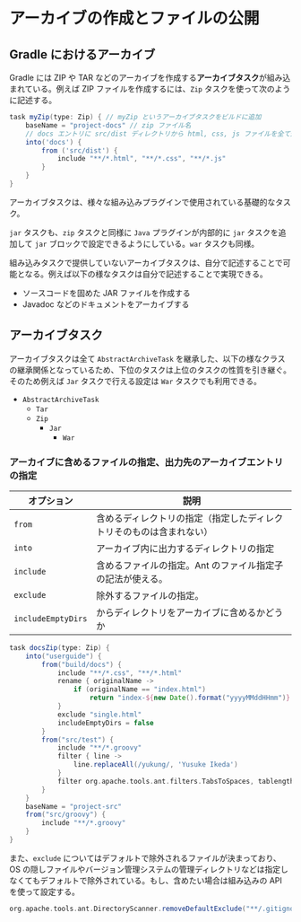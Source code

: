 # アーカイブの作成とファイルの公開

## Gradle におけるアーカイブ

Gradle には ZIP や TAR などのアーカイブを作成する**アーカイブタスク**が組み込まれている。例えば ZIP ファイルを作成するには、`Zip` タスクを使って次のように記述する。

```gradle
task myZip(type: Zip) { // myZip というアーカイブタスクをビルドに追加
    baseName = "project-docs" // zip ファイル名
    // docs エントリに src/dist ディレクトリから html, css, js ファイルを全て追加
    into('docs') {
        from ('src/dist') {
            include "**/*.html", "**/*.css", "**/*.js"
        }
    }
}
```

アーカイブタスクは、様々な組み込みプラグインで使用されている基礎的なタスク。

`jar` タスクも、`zip` タスクと同様に `Java` プラグインが内部的に `jar` タスクを追加して `jar` ブロックで設定できるようにしている。`war` タスクも同様。

組み込みタスクで提供していないアーカイブタスクは、自分で記述することで可能となる。例えば以下の様なタスクは自分で記述することで実現できる。

* ソースコードを固めた JAR ファイルを作成する
* Javadoc などのドキュメントをアーカイブする

## アーカイブタスク

アーカイブタスクは全て `AbstractArchiveTask` を継承した、以下の様なクラスの継承関係となっているため、下位のタスクは上位のタスクの性質を引き継ぐ。そのため例えば `Jar` タスクで行える設定は `War` タスクでも利用できる。

* `AbstractArchiveTask`
    * `Tar`
    * `Zip`
        * `Jar`
            * `War`

### アーカイブに含めるファイルの指定、出力先のアーカイブエントリの指定

| オプション | 説明 |
| ---------- | ---- |
| `from` | 含めるディレクトリの指定（指定したディレクトリそのものは含まれない） |
| `into` | アーカイブ内に出力するディレクトリの指定 |
| `include` | 含めるファイルの指定。Ant のファイル指定子の記法が使える。 |
| `exclude` | 除外するファイルの指定。
| `includeEmptyDirs` | からディレクトリをアーカイブに含めるかどうか |

```gradle
task docsZip(type: Zip) {
    into("userguide") {
        from("build/docs") {
            include "**/*.css", "**/*.html"
            rename { originalName ->
                if (originalName == "index.html")
                    return "index-${new Date().format("yyyyMMddHHmm")}.html"
            }
            exclude "single.html"
            includeEmptyDirs = false
        }
        from("src/test") {
            include "**/*.groovy"
            filter { line ->
                line.replaceAll(/yukung/, 'Yusuke Ikeda')
            }
            filter org.apache.tools.ant.filters.TabsToSpaces, tablength: 2
        }
    }
    baseName = "project-src"
    from("src/groovy") {
        include "**/*.groovy"
    }
}
```

また、`exclude` についてはデフォルトで除外されるファイルが決まっており、OS の隠しファイルやバージョン管理システムの管理ディレクトリなどは指定しなくてもデフォルトで除外されている。もし、含めたい場合は組み込みの API を使って設定する。

```gradle
org.apache.tools.ant.DirectoryScanner.removeDefaultExclude("**/.gitignore")
```

